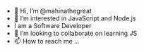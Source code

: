 - 👋 Hi, I’m @mahinathegreat
- 👀 I’m interested in JavaScript and Node.js
- I am a Software Developer
- 💞️ I’m looking to collaborate on learning JS
- 📫 How to reach me ...

<!---
mahinathegreat/mahinathegreat is a ✨ special ✨ repository because its `README.md` (this file) appears on your GitHub profile.
You can click the Preview link to take a look at your changes.
--->
